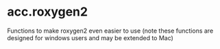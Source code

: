 acc.roxygen2
============

Functions to make roxygen2 even easier to use (note these functions are designed for windows users and may be extended to Mac)